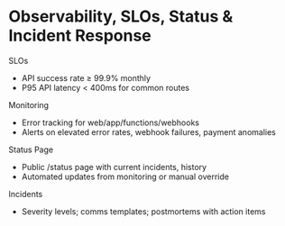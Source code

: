 # Observability, SLOs, Status & Incident Response

SLOs
- API success rate ≥ 99.9% monthly
- P95 API latency < 400ms for common routes

Monitoring
- Error tracking for web/app/functions/webhooks
- Alerts on elevated error rates, webhook failures, payment anomalies

Status Page
- Public /status page with current incidents, history
- Automated updates from monitoring or manual override

Incidents
- Severity levels; comms templates; postmortems with action items

